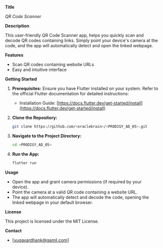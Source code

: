 **Title**

*QR Code Scanner*

**Description**

This user-friendly QR Code Scanner app, helps you quickly scan and decode QR codes containing links. Simply point your device's camera at the code, and the app will automatically detect and open the linked webpage.

**Features**

* Scan QR codes containing website URLs
* Easy and intuitive interface

**Getting Started**

1. **Prerequisites:** Ensure you have Flutter installed on your system. Refer to the official Flutter documentation for detailed instructions:

   - Installation Guide: [https://docs.flutter.dev/get-started/install](https://docs.flutter.dev/get-started/install)

2. **Clone the Repository:**

   ```bash
   git clone https://github.com/<oraclebrain>/<PRODIGY_AD_05>.git
   ```

3. **Navigate to the Project Directory:**

   ```bash
   cd <PRODIGY_AD_05>
   ```

4. **Run the App:**

   ```bash
   flutter run
   ```

**Usage**

* Open the app and grant camera permissions (if required by your device).
* Point the camera at a valid QR code containing a website URL.
* The app will automatically detect and decode the code, opening the linked webpage in your default browser.

**License**

This project is licensed under the MIT License.

**Contact**

* [yugavardhank@gamil.com]

